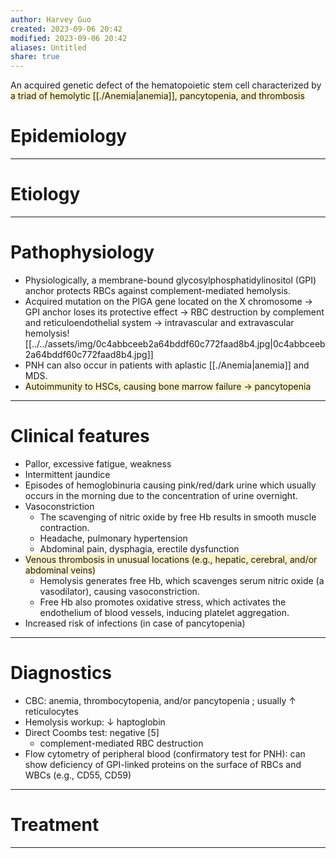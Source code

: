 ```yaml
---
author: Harvey Guo
created: 2023-09-06 20:42
modified: 2023-09-06 20:42
aliases: Untitled
share: true
---
```


An acquired genetic defect of the hematopoietic stem cell characterized by <span style="background:rgba(240, 200, 0, 0.2)">a triad of hemolytic [[./Anemia|anemia]], pancytopenia, and thrombosis</span>
# Epidemiology


---
# Etiology


---
# Pathophysiology
- Physiologically, a membrane-bound glycosylphosphatidylinositol (GPI) anchor protects RBCs against complement-mediated hemolysis.
- Acquired mutation on the PIGA gene located on the X chromosome → GPI anchor loses its protective effect → RBC destruction by complement and reticuloendothelial system → intravascular and extravascular hemolysis![[../../assets/img/0c4abbceeb2a64bddf60c772faad8b4.jpg|0c4abbceeb2a64bddf60c772faad8b4.jpg]]
- PNH can also occur in patients with aplastic [[./Anemia|anemia]] and MDS.
- <span style="background:rgba(240, 200, 0, 0.2)">Autoimmunity to HSCs, causing bone marrow failure → pancytopenia</span>

---
# Clinical features
- Pallor, excessive fatigue, weakness
- Intermittent jaundice
- Episodes of hemoglobinuria causing pink/red/dark urine which usually occurs in the morning due to the concentration of urine overnight.
- Vasoconstriction
	- The scavenging of nitric oxide by free Hb results in smooth muscle contraction.
	- Headache, pulmonary hypertension
	- Abdominal pain, dysphagia, erectile dysfunction
- <span style="background:rgba(240, 200, 0, 0.2)">Venous thrombosis in unusual locations (e.g., hepatic, cerebral, and/or abdominal veins)</span>
	- Hemolysis generates free Hb, which scavenges serum nitric oxide (a vasodilator), causing vasoconstriction.
	- Free Hb also promotes oxidative stress, which activates the endothelium of blood vessels, inducing platelet aggregation.
- Increased risk of infections (in case of pancytopenia)

---
# Diagnostics
- CBC: anemia, thrombocytopenia, and/or pancytopenia ; usually ↑ reticulocytes
- Hemolysis workup: ↓ haptoglobin
- Direct Coombs test: negative  [5]
	- complement-mediated RBC destruction
- Flow cytometry of peripheral blood (confirmatory test for PNH): can show deficiency of GPI-linked proteins on the surface of RBCs and WBCs (e.g., CD55, CD59) 

---
# Treatment


---

